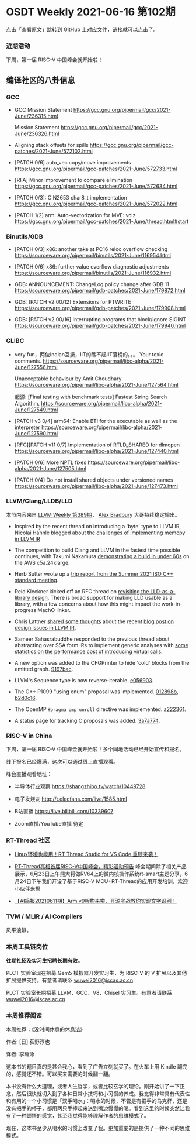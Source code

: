 # OSDT Weekly 2021-06-16 第102期

点击「查看原文」跳转到 GitHub 上对应文件，链接就可以点击了。

### 近期活动

下周，第一届 RISC-V 中国峰会就开始啦！

## 编译社区的八卦信息

### GCC

- GCC Mission Statement
  https://gcc.gnu.org/pipermail/gcc/2021-June/236315.html

  Mission Statement
  https://gcc.gnu.org/pipermail/gcc/2021-June/236326.html

- Aligning stack offsets for spills
  https://gcc.gnu.org/pipermail/gcc-patches/2021-June/572102.html

- [PATCH 0/6] auto_vec copy/move improvements
  https://gcc.gnu.org/pipermail/gcc-patches/2021-June/572733.html

- [RFA] Minor improvement to compare elimination
  https://gcc.gnu.org/pipermail/gcc-patches/2021-June/572634.html

- [PATCH 0/3]: C N2653 char8_t implementation
  https://gcc.gnu.org/pipermail/gcc-patches/2021-June/572022.html

- [PATCH 1/2] arm: Auto-vectorization for MVE: vclz
  https://gcc.gnu.org/pipermail/gcc-patches/2021-June/thread.html#start

### Binutils/GDB

- [PATCH 0/3] x86: another take at PC16 reloc overflow checking
  https://sourceware.org/pipermail/binutils/2021-June/116954.html

- [PATCH 0/6] x86: further value overflow diagnostic adjustments
  https://sourceware.org/pipermail/binutils/2021-June/116932.html

- GDB: ANNOUNCEMENT: ChangeLog policy change after GDB 11
  https://sourceware.org/pipermail/gdb-patches/2021-June/179872.html

- GDB: [PATCH v2 00/12] Extensions for PTWRITE
  https://sourceware.org/pipermail/gdb-patches/2021-June/179908.html

- GDB: [PATCH v2 00/16] Interrupting programs that block/ignore SIGINT
  https://sourceware.org/pipermail/gdb-patches/2021-June/179940.html

### GLIBC

- very fun，两位Indian互撕，IIT的瞧不起IIT落榜的。。。
  Your toxic comments.
  https://sourceware.org/pipermail/libc-alpha/2021-June/127556.html

  Unacceptable behaviour by Amit Choudhary
  https://sourceware.org/pipermail/libc-alpha/2021-June/127564.html  

  起源: [Final testing with benchmark tests] Fastest String Search Algorithm.
  https://sourceware.org/pipermail/libc-alpha/2021-June/127549.html

- [PATCH v3 0/4] arm64: Enable BTI for the executable as well as the interpreter
  https://sourceware.org/pipermail/libc-alpha/2021-June/127590.html

- [RFC][PATCH v11 0/7] Implementation of RTLD_SHARED for dlmopen
  https://sourceware.org/pipermail/libc-alpha/2021-June/127440.html

- [PATCH 0/6] More NPTL fixes
  https://sourceware.org/pipermail/libc-alpha/2021-June/127505.html

- [PATCH 0/4] Do not install shared objects under versioned names
  https://sourceware.org/pipermail/libc-alpha/2021-June/127473.html

### LLVM/Clang/LLDB/LLD

本节内容来自 [LLVM Weekly 第389期](http://llvmweekly.org/issue/389)，
[Alex Bradbury](https://www.linkedin.com/in/alex-bradbury/) 大哥持续稳定输出。

* Inspired by the recent thread on introducing a 'byte' type to LLVM IR, Nicolai Hähnle blogged about [the challenges of implementing memcpy in LLVM IR](https://nhaehnle.blogspot.com/2021/06/can-memcpy-be-implemented-in-llvm-ir.html)

* The competition to build Clang and LLVM in the fastest time possible continues, with Takumi Nakamura [demonstrating a build in under 60s](https://twitter.com/chapuni/status/1401519362058555393) on the AWS c5a.24xlarge.

* Herb Sutter wrote up a [trip report from the Summer 2021 ISO C++ standard meeting](https://herbsutter.com/2021/06/09/trip-report-summer-2021-iso-c-standards-meeting-virtual/).

* Reid Kleckner kicked off an RFC thread on [revisiting the LLD-as-a-library design](https://lists.llvm.org/pipermail/llvm-dev/2021-June/151031.html).
  There is broad support for making LLD usable as a library, with a few concerns about how this might impact the work-in-progress MachO linker.

* Chris Lattner [shared some thoughts](https://lists.llvm.org/pipermail/llvm-dev/2021-June/150995.html) about the recent [blog post on design issues in LLVM IR](https://www.npopov.com/2021/06/02/Design-issues-in-LLVM-IR.html).

* Sameer Sahasrabuddhe responded to the previous thread about abstracting
  over SSA form IRs to implement generic analyses with [some statistics on the
  performance cost of introducing virtual
  calls](https://lists.llvm.org/pipermail/llvm-dev/2021-June/150990.html).

* A new option was added to the CFGPrinter to hide 'cold' blocks from the
  emitted graph. [9197bac](https://reviews.llvm.org/rG9197bac297f7).

* LLVM's Sequence type is now reverse-iterable.
  [e056903](https://reviews.llvm.org/rGe0569033e21d).

* The C++ P1099 "using enum" proposal was implemented.
  [012898b](https://reviews.llvm.org/rG012898b92cad),
  [b2d0c16](https://reviews.llvm.org/rGb2d0c16e91f3).

* The OpenMP `#pragma omp unroll` directive was implemented.
  [a222361](https://reviews.llvm.org/rGa22236120f17).

* A status page for tracking C proposals was added.
  [3a7a774](https://reviews.llvm.org/rG3a7a77494178).


### RISC-V in China

下周，第一届 RISC-V 中国峰会就开始啦！多个同地活动已经开始宣传和报名。

线下报名已经爆满，这次可以通过线上直播观看。

峰会直播观看地址：

- 半导体行业观察
  https://shangzhibo.tv/watch/10449728

- 电子发烧友
  http://t.elecfans.com/live/1585.html

- B站直播
  https://live.bilibili.com/10339607

- Zoom直播/YouTube直播
  待定

### RT-Thread 社区

- [Linux环境也能用！RT-Thread Studio for VS Code 重磅来袭！](https://mp.weixin.qq.com/s/OzjSP4hy4n4HJkF6hdxLZQ)

- [RT-Thread亮相首届RISC-V中国峰会，精彩活动预告](https://mp.weixin.qq.com/s/TSu2-sESU9wnWKWXWn4hzQ) 峰会期间除了相关产品展示，6月23日上午熊大将做RV64上的微内核操作系统rt-smart主题分享，6月24日下午我们开设了基于RISC-V MCU+RT-Thread的应用开发培训，欢迎小伙伴来撩

- [【AI简报20210611期】Arm v9架构来啦、开源实战教你实现文字识别！](https://mp.weixin.qq.com/s/8tPFAObnmDSpzrX5Gh7p_A)

### TVM / MLIR / AI Compilers

风平浪静。

### 本周工具链岗位

**往期社招及实习生招聘长期有效。**

PLCT 实验室现在招募 Gem5 模拟器开发实习生，为 RISC-V 的 V 扩展以及其他扩展提供支持。有意者请联系 wuwei2016@iscas.ac.cn

PLCT 实验室长期招募 LLVM、GCC、V8、Chisel 实习生。有意者请联系 wuwei2016@iscas.ac.cn

### 本周推荐阅读

本周推荐：《没时间休息的休息法》

作者: [日] 荻野淳也

译者: 李耀添

这本书的题目真的是甚合我心，看到了广告立刻就买了。在火车上用 Kindle 翻完的，感觉还不错。可以买来需要的时候翻一翻。

本书没有什么大道理，或者人生哲学，或者比较玄学的理论。刚开始讲了一下正念，然后很快就切入到了各种日常小技巧和小习惯的养成。我觉得非常具有代表性和有用的一个小习惯是「双手喝水」：喝水的时候，不管是有把手的马克杯，还是没有把手的杯子，都用两只手捧起来送到嘴边慢慢的喝。看到这里的时候突然让我有了一种顿悟的感觉，甚至我觉得能够理解作者的思维模式了。

现在，这本书至少从喝水的习惯上改变了我。更加重要的是提供了一种不同的思维模式。
